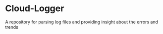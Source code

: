 # Cloud-Logger
A repository for parsing log files and providing insight about the errors and trends
